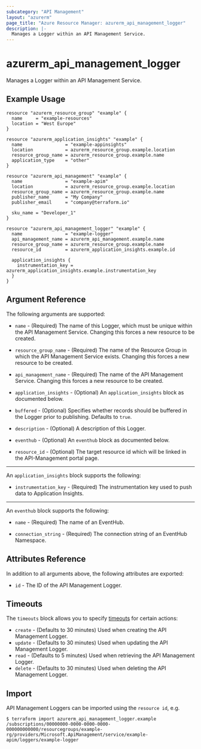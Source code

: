 ```yaml
---
subcategory: "API Management"
layout: "azurerm"
page_title: "Azure Resource Manager: azurerm_api_management_logger"
description: |-
  Manages a Logger within an API Management Service.
---
```


# azurerm_api_management_logger

Manages a Logger within an API Management Service.


## Example Usage

```hcl
resource "azurerm_resource_group" "example" {
  name     = "example-resources"
  location = "West Europe"
}

resource "azurerm_application_insights" "example" {
  name                = "example-appinsights"
  location            = azurerm_resource_group.example.location
  resource_group_name = azurerm_resource_group.example.name
  application_type    = "other"
}

resource "azurerm_api_management" "example" {
  name                = "example-apim"
  location            = azurerm_resource_group.example.location
  resource_group_name = azurerm_resource_group.example.name
  publisher_name      = "My Company"
  publisher_email     = "company@terraform.io"

  sku_name = "Developer_1"
}

resource "azurerm_api_management_logger" "example" {
  name                = "example-logger"
  api_management_name = azurerm_api_management.example.name
  resource_group_name = azurerm_resource_group.example.name
  resource_id         = azurerm_application_insights.example.id

  application_insights {
    instrumentation_key = azurerm_application_insights.example.instrumentation_key
  }
}
```


## Argument Reference

The following arguments are supported:

* `name` - (Required) The name of this Logger, which must be unique within the API Management Service. Changing this forces a new resource to be created.

* `resource_group_name` - (Required) The name of the Resource Group in which the API Management Service exists. Changing this forces a new resource to be created.

* `api_management_name` - (Required) The name of the API Management Service. Changing this forces a new resource to be created.

* `application_insights` - (Optional) An `application_insights` block as documented below.

* `buffered` - (Optional) Specifies whether records should be buffered in the Logger prior to publishing. Defaults to `true`.

* `description` - (Optional) A description of this Logger.

* `eventhub` - (Optional) An `eventhub` block as documented below.

* `resource_id` - (Optional) The target resource id which will be linked in the API-Management portal page.

---

An `application_insights` block supports the following:

* `instrumentation_key` - (Required) The instrumentation key used to push data to Application Insights.

---

An `eventhub` block supports the following:

* `name` - (Required) The name of an EventHub.

* `connection_string` - (Required) The connection string of an EventHub Namespace.


## Attributes Reference

In addition to all arguments above, the following attributes are exported:

* `id` - The ID of the API Management Logger.

## Timeouts

The `timeouts` block allows you to specify [timeouts](https://www.terraform.io/docs/configuration/resources.html#timeouts) for certain actions:

* `create` - (Defaults to 30 minutes) Used when creating the API Management Logger.
* `update` - (Defaults to 30 minutes) Used when updating the API Management Logger.
* `read` - (Defaults to 5 minutes) Used when retrieving the API Management Logger.
* `delete` - (Defaults to 30 minutes) Used when deleting the API Management Logger.

## Import

API Management Loggers can be imported using the `resource id`, e.g.

```shell
$ terraform import azurerm_api_management_logger.example /subscriptions/00000000-0000-0000-0000-000000000000/resourcegroups/example-rg/providers/Microsoft.ApiManagement/service/example-apim/loggers/example-logger
```
